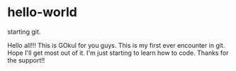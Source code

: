 # hello-world
starting git.

Hello all!!!
This is GOkul for you guys. This is my first ever encounter in git. Hope I'll get most out of it.
I'm just starting to learn how to code.
Thanks for the support!! 
